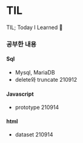 # TIL
TIL; Today I Learned 🧐

### 공부한 내용
#### Sql
* Mysql, MariaDB
* delete와 truncate 210912

#### Javascript
* prototype 210914

#### html
* dataset 210914